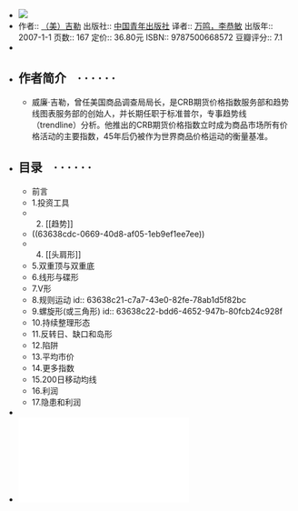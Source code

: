 - ![](https://img1.doubanio.com/view/subject/l/public/s2333428.jpg)
- 作者:: [（美）吉勒](https://book.douban.com/search/%E5%90%89%E5%8B%92)
  出版社:: [中国青年出版社](https://book.douban.com/press/2833)
  译者:: [万鸣，李恭敏](https://book.douban.com/search/%E4%B8%87%E9%B8%A3%EF%BC%8C%E6%9D%8E%E6%81%AD%E6%95%8F)
  出版年:: 2007-1-1
  页数:: 167
  定价:: 36.80元
  ISBN:: 9787500668572
  豆瓣评分:: 7.1
-
- ## 作者简介    · · · · · ·
	- 威廉·吉勒，曾任美国商品调查局局长，是CRB期货价格指数服务部和趋势线图表服务部的创始人，并长期任职于标准普尔，专事趋势线（trendline）分析。他推出的CRB期货价格指数立时成为商品市场所有价格活动的主要指数，45年后仍被作为世界商品价格运动的衡量基准。
- ## 目录    · · · · · ·
	- 前言
	- 1.投资工具
	- 2. [[趋势]]
	- ((63638cdc-0669-40d8-af05-1eb9ef1ee7ee))
	- 4. [[头肩形]]
	- 5.双重顶与双重底
	- 6.线形与碟形
	- 7.V形
	- 8.规则运动
	  id:: 63638c21-c7a7-43e0-82fe-78ab1d5f82bc
	- 9.螺旋形(或三角形)
	  id:: 63638c22-bdd6-4652-947b-80fcb24c928f
	- 10.持续整理形态
	- 11.反转日、缺口和岛形
	- 12.陷阱
	- 13.平均市价
	- 14.更多指数
	- 15.200日移动均线
	- 16.利润
	- 17.隐患和利润
-
- ![如何利用图表在股市中获利](../assets/books/如何利用图表在股市中获利_威廉·吉勒.pdf)